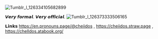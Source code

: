 ![Tumblr_l_126334105682899](https://github.com/user-attachments/assets/bc32541b-320f-4881-a74c-cddf467e081b)

𝙑𝙚𝙧𝙮 𝙛𝙤𝙧𝙢𝙖𝙡. 𝙑𝙚𝙧𝙮 𝙤𝙛𝙛𝙞𝙘𝙞𝙖𝙡.
![Tumblr_l_126373333506165](https://github.com/user-attachments/assets/f6aa386b-3e61-47a5-9815-e0c77126d9f8)

𝗟𝗶𝗻𝗸𝘀
https://en.pronouns.page/@cheiidos , https://cheiidos.straw.page , https://chelldos.atabook.org/
